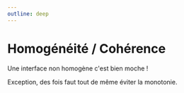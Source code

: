 ```yaml
---
outline: deep
---
```


# Homogénéité / Cohérence

Une interface non homogène c'est bien moche !

Exception, des fois faut tout de même éviter la monotonie.
